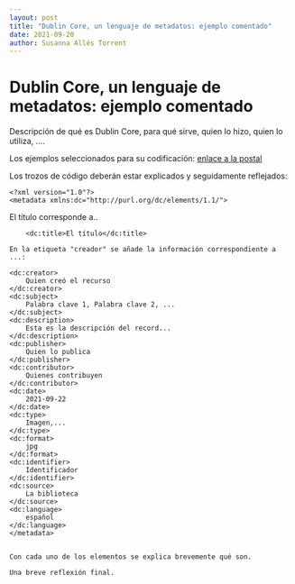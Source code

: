 ```yaml
---
layout: post
title: "Dublin Core, un lenguaje de metadatos: ejemplo comentado"
date: 2021-09-20
author: Susanna Allés Torrent
---
```


# Dublin Core, un lenguaje de metadatos: ejemplo comentado

Descripción de qué es Dublin Core, para qué sirve, quien lo hizo, quien lo utiliza, .... 

Los ejemplos seleccionados para su codificación: [enlace a la postal](https://merrick.library.miami.edu/cdm/compoundobject/collection/chc5324/id/31/rec/19)

Los trozos de código deberán estar explicados y seguidamente reflejados: 

````
<?xml version="1.0"?>
<metadata xmlns:dc="http://purl.org/dc/elements/1.1/">
````

El título corresponde a.. 

````
    <dc:title>El título</dc:title>
    
En la etiqueta "creador" se añade la información correspondiente a ...: 

 ````
    <dc:creator>
        Quien creó el recurso
    </dc:creator>
    <dc:subject>
        Palabra clave 1, Palabra clave 2, ...
    </dc:subject>
    <dc:description>
        Esta es la descripción del record...
    </dc:description>
    <dc:publisher>
        Quien lo publica
    </dc:publisher>
    <dc:contributor>
        Quienes contribuyen
    </dc:contributor>
    <dc:date>
        2021-09-22
    </dc:date>
    <dc:type>
        Imagen,...
    </dc:type>
    <dc:format>
        jpg
    </dc:format>
    <dc:identifier>
        Identificador
    </dc:identifier>
    <dc:source>
        La biblioteca
    </dc:source>
    <dc:language>
        español
    </dc:language>
    </metadata>
````

Con cada uno de los elementos se explica brevemente qué son. 

Una breve reflexión final. 
